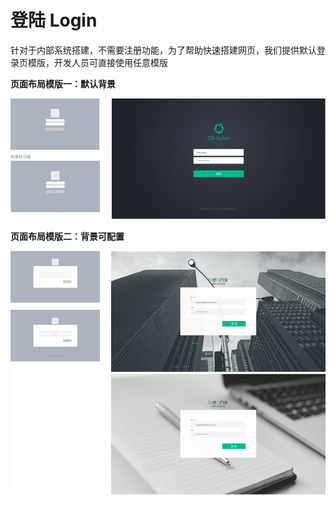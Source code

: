 # 登陆 Login
针对于内部系统搭建，不需要注册功能，为了帮助快速搭建网页，我们提供默认登录页模版，开发人员可直接使用任意模版

**页面布局模版一：默认背景**

![login-1](../images/web_guide/login-1.png)


**页面布局模版二：背景可配置**

![login-2](../images/web_guide/login-2.png)


